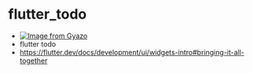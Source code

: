 # flutter_todo
- [![Image from Gyazo](https://i.gyazo.com/28df7d170c846007fdf188747d2e251d.gif)](https://gyazo.com/28df7d170c846007fdf188747d2e251d)
- flutter todo
- https://flutter.dev/docs/development/ui/widgets-intro#bringing-it-all-together
